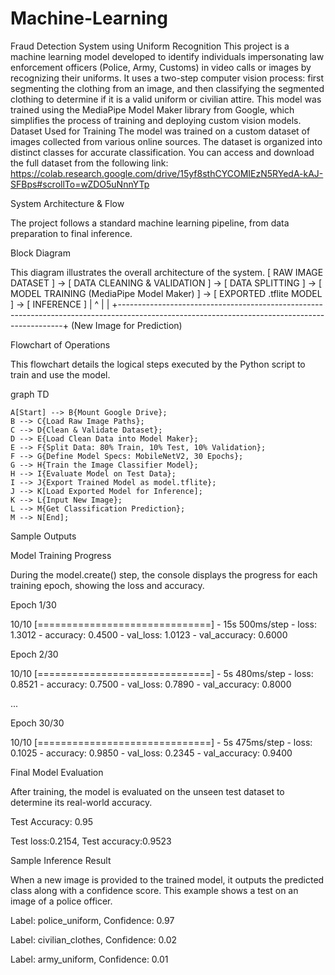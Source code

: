 # Machine-Learning

Fraud Detection System using Uniform Recognition
This project is a machine learning model developed to identify individuals impersonating law enforcement officers (Police, Army, Customs) in video calls or images by recognizing their uniforms. It uses a two-step computer vision process: first segmenting the clothing from an image, and then classifying the segmented clothing to determine if it is a valid uniform or civilian attire.
This model was trained using the MediaPipe Model Maker library from Google, which simplifies the process of training and deploying custom vision models.
Dataset Used for Training
The model was trained on a custom dataset of images collected from various online sources. The dataset is organized into distinct classes for accurate classification.
You can access and download the full dataset from the following link:
        https://colab.research.google.com/drive/15yf8sthCYCOMIEzN5RYedA-kAJ-SFBps#scrollTo=wZDO5uNnnYTp


System Architecture & Flow


The project follows a standard machine learning pipeline, from data preparation to final inference.

Block Diagram

This diagram illustrates the overall architecture of the system.
[ RAW IMAGE DATASET ] -> [ DATA CLEANING & VALIDATION ] -> [ DATA SPLITTING ] -> [ MODEL TRAINING (MediaPipe Model Maker) ] -> [ EXPORTED .tflite MODEL ] -> [ INFERENCE ]
      |                                                                                                                                              ^
      |                                                                                                                                              |
      +----------------------------------------------------------------------------------------------------------------------------------------------+
                                                                    (New Image for Prediction)


Flowchart of Operations

This flowchart details the logical steps executed by the Python script to train and use the model.

graph TD


    A[Start] --> B{Mount Google Drive};
    B --> C{Load Raw Image Paths};
    C --> D{Clean & Validate Dataset};
    D --> E{Load Clean Data into Model Maker};
    E --> F{Split Data: 80% Train, 10% Test, 10% Validation};
    F --> G{Define Model Specs: MobileNetV2, 30 Epochs};
    G --> H{Train the Image Classifier Model};
    H --> I{Evaluate Model on Test Data};
    I --> J{Export Trained Model as model.tflite};
    J --> K[Load Exported Model for Inference];
    K --> L{Input New Image};
    L --> M{Get Classification Prediction};
    M --> N[End];


Sample Outputs

Model Training Progress

During the model.create() step, the console displays the progress for each training epoch, showing the loss and accuracy.

Epoch 1/30

10/10 [==============================] - 15s 500ms/step - loss: 1.3012 - accuracy: 0.4500 - val_loss: 1.0123 - val_accuracy: 0.6000

Epoch 2/30

10/10 [==============================] - 5s 480ms/step - loss: 0.8521 - accuracy: 0.7500 - val_loss: 0.7890 - val_accuracy: 0.8000

...

Epoch 30/30

10/10 [==============================] - 5s 475ms/step - loss: 0.1025 - accuracy: 0.9850 - val_loss: 0.2345 - val_accuracy: 0.9400


Final Model Evaluation

After training, the model is evaluated on the unseen test dataset to determine its real-world accuracy.

Test Accuracy: 0.95

Test loss:0.2154, Test accuracy:0.9523


Sample Inference Result

When a new image is provided to the trained model, it outputs the predicted class along with a confidence score. This example shows a test on an image of a police officer.

Label: police_uniform, Confidence: 0.97

Label: civilian_clothes, Confidence: 0.02

Label: army_uniform, Confidence: 0.01

